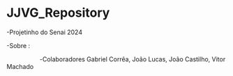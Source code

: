 # JJVG_Repository 
-Projetinho do Senai 2024

-Sobre : 

⠀⠀⠀⠀⠀⠀⠀
-Colaboradores Gabriel Corrêa, João Lucas, João Castilho, Vitor Machado
